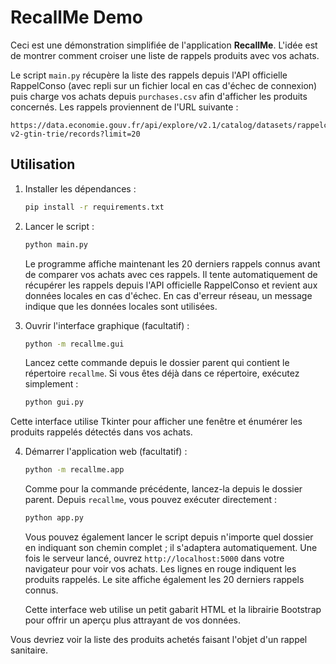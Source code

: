 # RecallMe Demo

Ceci est une démonstration simplifiée de l'application **RecallMe**. L'idée est de montrer comment croiser une liste de rappels produits avec vos achats.

Le script `main.py` récupère la liste des rappels depuis l'API officielle
RappelConso (avec repli sur un fichier local en cas d'échec de connexion) puis
charge vos achats depuis `purchases.csv` afin d'afficher les produits
concernés. Les rappels proviennent de l'URL suivante :

```
https://data.economie.gouv.fr/api/explore/v2.1/catalog/datasets/rappelconso-v2-gtin-trie/records?limit=20
```

## Utilisation

1. Installer les dépendances :
   ```bash
   pip install -r requirements.txt
   ```
2. Lancer le script :
   ```bash
   python main.py
   ```

   Le programme affiche maintenant les 20 derniers rappels connus avant de
   comparer vos achats avec ces rappels. Il tente automatiquement de récupérer
   les rappels depuis l'API officielle RappelConso et revient aux données
   locales en cas d'échec. En cas d'erreur réseau, un message indique que les
   données locales sont utilisées.

3. Ouvrir l'interface graphique (facultatif) :
   ```bash
   python -m recallme.gui
   ```
   Lancez cette commande depuis le dossier parent qui contient le
   répertoire `recallme`. Si vous êtes déjà dans ce répertoire, exécutez
   simplement :
   ```bash
   python gui.py
   ```

Cette interface utilise Tkinter pour afficher une fenêtre et énumérer les
produits rappelés détectés dans vos achats.

4. Démarrer l'application web (facultatif) :
   ```bash
   python -m recallme.app
   ```
   Comme pour la commande précédente, lancez-la depuis le dossier parent.
   Depuis `recallme`, vous pouvez exécuter directement :
   ```bash
   python app.py
   ```
   Vous pouvez également lancer le script depuis n'importe quel dossier en
   indiquant son chemin complet ; il s'adaptera automatiquement.
  Une fois le serveur lancé, ouvrez `http://localhost:5000` dans votre navigateur
  pour voir vos achats. Les lignes en rouge indiquent les produits rappelés. Le
  site affiche également les 20 derniers rappels connus.

   Cette interface web utilise un petit gabarit HTML et la librairie Bootstrap
   pour offrir un aperçu plus attrayant de vos données.

Vous devriez voir la liste des produits achetés faisant l'objet d'un rappel sanitaire.
